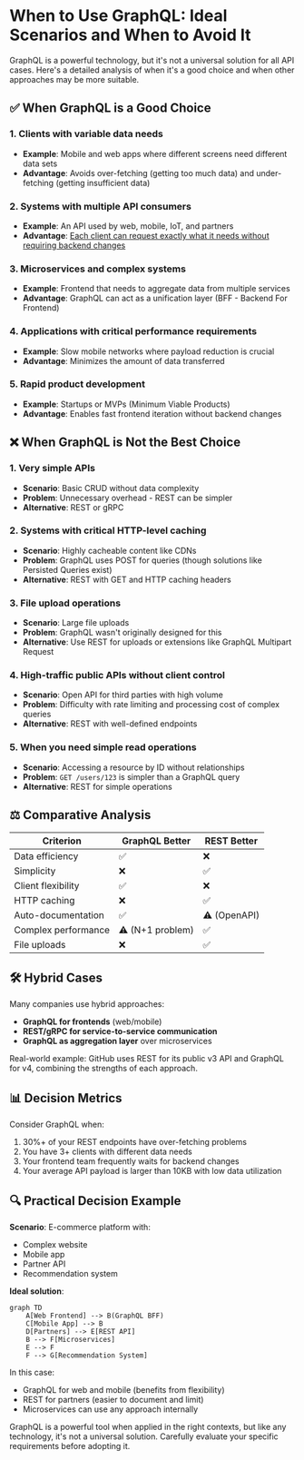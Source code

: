 # When to Use GraphQL: Ideal Scenarios and When to Avoid It

GraphQL is a powerful technology, but it's not a universal solution for all API cases. Here's a detailed analysis of when it's a good choice and when other approaches may be more suitable.

## ✅ **When GraphQL is a Good Choice**

### 1. **Clients with variable data needs**
   - **Example**: Mobile and web apps where different screens need different data sets
   - **Advantage**: Avoids over-fetching (getting too much data) and under-fetching (getting insufficient data)

### 2. **Systems with multiple API consumers**
   - **Example**: An API used by web, mobile, IoT, and partners
   - **Advantage**: [Each client can request exactly what it needs without requiring backend changes](GraphQLFlexibility.en.md)

### 3. **Microservices and complex systems**
   - **Example**: Frontend that needs to aggregate data from multiple services
   - **Advantage**: GraphQL can act as a unification layer (BFF - Backend For Frontend)

### 4. **Applications with critical performance requirements**
   - **Example**: Slow mobile networks where payload reduction is crucial
   - **Advantage**: Minimizes the amount of data transferred

### 5. **Rapid product development**
   - **Example**: Startups or MVPs (Minimum Viable Products)
   - **Advantage**: Enables fast frontend iteration without backend changes

## ❌ **When GraphQL is Not the Best Choice**

### 1. **Very simple APIs**
   - **Scenario**: Basic CRUD without data complexity
   - **Problem**: Unnecessary overhead - REST can be simpler
   - **Alternative**: REST or gRPC

### 2. **Systems with critical HTTP-level caching**
   - **Scenario**: Highly cacheable content like CDNs
   - **Problem**: GraphQL uses POST for queries (though solutions like Persisted Queries exist)
   - **Alternative**: REST with GET and HTTP caching headers

### 3. **File upload operations**
   - **Scenario**: Large file uploads
   - **Problem**: GraphQL wasn't originally designed for this
   - **Alternative**: Use REST for uploads or extensions like GraphQL Multipart Request

### 4. **High-traffic public APIs without client control**
   - **Scenario**: Open API for third parties with high volume
   - **Problem**: Difficulty with rate limiting and processing cost of complex queries
   - **Alternative**: REST with well-defined endpoints

### 5. **When you need simple read operations**
   - **Scenario**: Accessing a resource by ID without relationships
   - **Problem**: `GET /users/123` is simpler than a GraphQL query
   - **Alternative**: REST for simple operations

## ⚖️ **Comparative Analysis**

| Criterion               | GraphQL Better | REST Better |
|-------------------------|---------------|-------------|
| Data efficiency         | ✅            | ❌          |
| Simplicity              | ❌            | ✅          |
| Client flexibility      | ✅            | ❌          |
| HTTP caching            | ❌            | ✅          |
| Auto-documentation      | ✅            | ⚠️ (OpenAPI) |
| Complex performance     | ⚠️ (N+1 problem) | ✅        |
| File uploads            | ❌            | ✅          |

## 🛠 **Hybrid Cases**

Many companies use hybrid approaches:
- **GraphQL for frontends** (web/mobile)
- **REST/gRPC for service-to-service communication**
- **GraphQL as aggregation layer** over microservices

Real-world example: GitHub uses REST for its public v3 API and GraphQL for v4, combining the strengths of each approach.

## 📊 **Decision Metrics**

Consider GraphQL when:
1. 30%+ of your REST endpoints have over-fetching problems
2. You have 3+ clients with different data needs
3. Your frontend team frequently waits for backend changes
4. Your average API payload is larger than 10KB with low data utilization

## 🔍 **Practical Decision Example**

**Scenario**: E-commerce platform with:
- Complex website
- Mobile app
- Partner API
- Recommendation system

**Ideal solution**:
```mermaid
graph TD
    A[Web Frontend] --> B(GraphQL BFF)
    C[Mobile App] --> B
    D[Partners] --> E[REST API]
    B --> F[Microservices]
    E --> F
    F --> G[Recommendation System]
```

In this case:
- GraphQL for web and mobile (benefits from flexibility)
- REST for partners (easier to document and limit)
- Microservices can use any approach internally

GraphQL is a powerful tool when applied in the right contexts, but like any technology, it's not a universal solution. Carefully evaluate your specific requirements before adopting it.